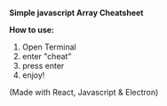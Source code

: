 **Simple javascript Array Cheatsheet**

**How to use:**

1. Open Terminal
2. enter "cheat"
3. press enter
4. enjoy!

(Made with React, Javascript & Electron)
